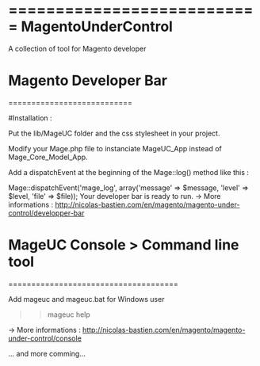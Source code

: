 ===========================
    MagentoUnderControl
===========================

A collection of tool for Magento developer


# Magento Developer Bar
===========================

#Installation :

Put the lib/MageUC folder and the css stylesheet in your project.

Modify your Mage.php file to instanciate MageUC_App instead of Mage_Core_Model_App.

Add a dispatchEvent at the beginning of the Mage::log() method like this :

Mage::dispatchEvent('mage_log', array('message' => $message, 'level' => $level, 'file' => $file));
Your developer bar is ready to run.
-> More informations : http://nicolas-bastien.com/en/magento/magento-under-control/developper-bar


# MageUC Console > Command line tool
=====================================

Add mageuc and mageuc.bat for Windows user

>> mageuc help

-> More informations : http://nicolas-bastien.com/en/magento/magento-under-control/console



... and more comming...
